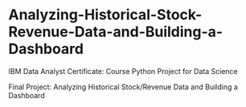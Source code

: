 # Analyzing-Historical-Stock-Revenue-Data-and-Building-a-Dashboard
IBM Data Analyst Certificate: Course Python Project for Data Science

Final Project: Analyzing Historical Stock/Revenue Data and Building a Dashboard
